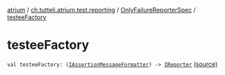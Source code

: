 [atrium](../../index.md) / [ch.tutteli.atrium.test.reporting](../index.md) / [OnlyFailureReporterSpec](index.md) / [testeeFactory](.)

# testeeFactory

`val testeeFactory: (`[`IAssertionMessageFormatter`](../../ch.tutteli.atrium.reporting/-i-assertion-message-formatter/index.md)`) -> `[`IReporter`](../../ch.tutteli.atrium.reporting/-i-reporter/index.md) [(source)](https://github.com/robstoll/atrium/tree/master/atrium-test/src/main/kotlin/ch/tutteli/atrium/test/reporting/OnlyFailureReporterSpec.kt#L20)